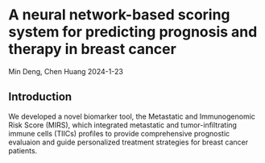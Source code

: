 # A neural network-based scoring system for predicting prognosis and therapy in breast cancer  
Min Deng, Chen Huang 2024-1-23  
## Introduction  
We developed a novel biomarker tool, the Metastatic and Immunogenomic Risk Score (MIRS), which integrated metastatic and tumor-infiltrating immune cells (TIICs) profiles to provide comprehensive prognostic evaluaion and guide personalized treatment strategies for breast cancer patients.   
